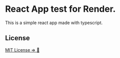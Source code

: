 # React App test for Render.
This is a simple react app made with typescript.

## License

[MIT License => 🔏](LICENSE.md)
